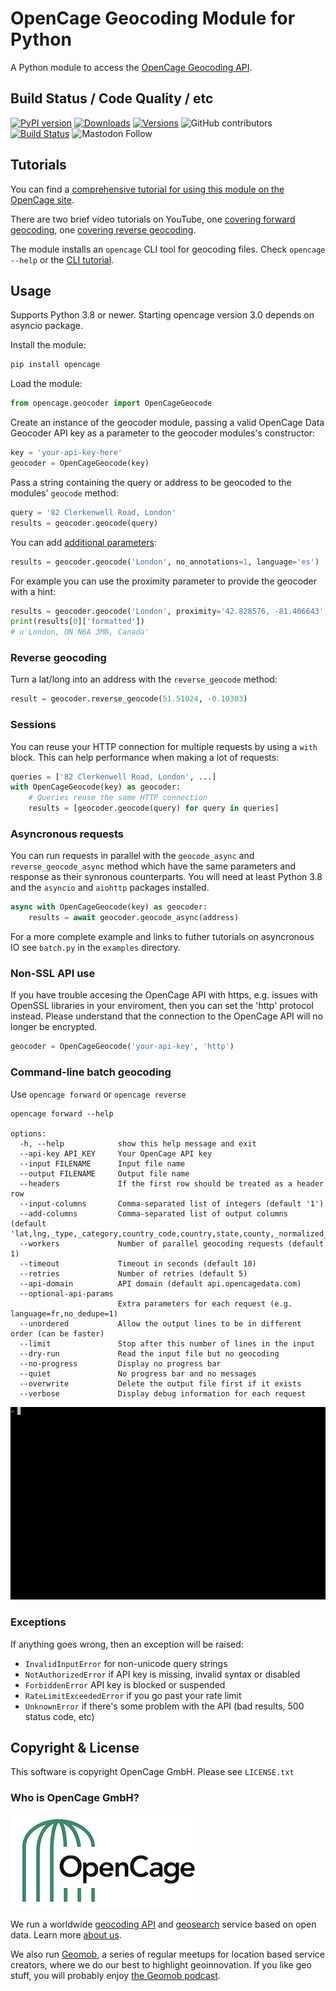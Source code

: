 # OpenCage Geocoding Module for Python

A Python module to access the [OpenCage Geocoding API](https://opencagedata.com/).

## Build Status / Code Quality / etc

[![PyPI version](https://badge.fury.io/py/opencage.svg)](https://badge.fury.io/py/opencage)
[![Downloads](https://pepy.tech/badge/opencage/month)](https://pepy.tech/project/opencage)
[![Versions](https://img.shields.io/pypi/pyversions/opencage)](https://pypi.org/project/opencage/)
![GitHub contributors](https://img.shields.io/github/contributors/opencagedata/python-opencage-geocoder)
[![Build Status](https://github.com/OpenCageData/python-opencage-geocoder/actions/workflows/build.yml/badge.svg?branch=master)](https://github.com/OpenCageData/python-opencage-geocoder/actions/workflows/build.yml)
![Mastodon Follow](https://img.shields.io/mastodon/follow/109287663468501769?domain=https%3A%2F%2Fen.osm.town%2F&style=social)

## Tutorials

You can find a [comprehensive tutorial for using this module on the OpenCage site](https://opencagedata.com/tutorials/geocode-in-python).

There are two brief video tutorials on YouTube, one [covering forward geocoding](https://www.youtube.com/watch?v=9bXu8-LPr5c), one [covering reverse geocoding](https://www.youtube.com/watch?v=u-kkE4yA-z0).

The module installs an `opencage` CLI tool for geocoding files. Check `opencage --help` or the [CLI tutorial](https://opencagedata.com/tutorials/geocode-in-cli).


## Usage

Supports Python 3.8 or newer. Starting opencage version 3.0 depends on asyncio package.

Install the module:

```bash
pip install opencage
```

Load the module:

```python
from opencage.geocoder import OpenCageGeocode
```

Create an instance of the geocoder module, passing a valid OpenCage Data Geocoder API key
as a parameter to the geocoder modules's constructor:

```python
key = 'your-api-key-here'
geocoder = OpenCageGeocode(key)
```

Pass a string containing the query or address to be geocoded to the modules' `geocode` method:

```python
query = '82 Clerkenwell Road, London'
results = geocoder.geocode(query)
```

You can add [additional parameters](https://opencagedata.com/api#forward-opt):

```python
results = geocoder.geocode('London', no_annotations=1, language='es')
```

For example you can use the proximity parameter to provide the geocoder with a hint:

```python
results = geocoder.geocode('London', proximity='42.828576, -81.406643')
print(results[0]['formatted'])
# u'London, ON N6A 3M8, Canada'
```

### Reverse geocoding

Turn a lat/long into an address with the `reverse_geocode` method:

```python
result = geocoder.reverse_geocode(51.51024, -0.10303)
```

### Sessions

You can reuse your HTTP connection for multiple requests by
using a `with` block. This can help performance when making
a lot of requests:

```python
queries = ['82 Clerkenwell Road, London', ...]
with OpenCageGeocode(key) as geocoder:
    # Queries reuse the same HTTP connection
    results = [geocoder.geocode(query) for query in queries]
```

### Asyncronous requests

You can run requests in parallel with the `geocode_async` and `reverse_geocode_async`
method which have the same parameters and response as their synronous counterparts.
You will need at least Python 3.8 and the `asyncio` and `aiohttp` packages installed.

```python
async with OpenCageGeocode(key) as geocoder:
    results = await geocoder.geocode_async(address)
```

For a more complete example and links to futher tutorials on asyncronous IO see
`batch.py` in the `examples` directory.

### Non-SSL API use

If you have trouble accesing the OpenCage API with https, e.g. issues with OpenSSL
libraries in your enviroment, then you can set the 'http' protocol instead. Please
understand that the connection to the OpenCage API will no longer be encrypted.

```python
geocoder = OpenCageGeocode('your-api-key', 'http')
```

### Command-line batch geocoding

Use `opencage forward` or `opencage reverse`

```
opencage forward --help

options:
  -h, --help            show this help message and exit
  --api-key API_KEY     Your OpenCage API key
  --input FILENAME      Input file name
  --output FILENAME     Output file name
  --headers             If the first row should be treated as a header row
  --input-columns       Comma-separated list of integers (default '1')
  --add-columns         Comma-separated list of output columns (default 'lat,lng,_type,_category,country_code,country,state,county,_normalized_city,postcode,road,house_number,confidence,formatted')
  --workers             Number of parallel geocoding requests (default 1)
  --timeout             Timeout in seconds (default 10)
  --retries             Number of retries (default 5)
  --api-domain          API domain (default api.opencagedata.com)
  --optional-api-params
                        Extra parameters for each request (e.g. language=fr,no_dedupe=1)
  --unordered           Allow the output lines to be in different order (can be faster)
  --limit               Stop after this number of lines in the input
  --dry-run             Read the input file but no geocoding
  --no-progress         Display no progress bar
  --quiet               No progress bar and no messages
  --overwrite           Delete the output file first if it exists
  --verbose             Display debug information for each request
```

<img src="batch-progress.gif"/>

### Exceptions

If anything goes wrong, then an exception will be raised:

- `InvalidInputError` for non-unicode query strings
- `NotAuthorizedError` if API key is missing, invalid syntax or disabled
- `ForbiddenError` API key is blocked or suspended
- `RateLimitExceededError` if you go past your rate limit
- `UnknownError` if there's some problem with the API (bad results, 500 status code, etc)

## Copyright & License

This software is copyright OpenCage GmbH.
Please see `LICENSE.txt`

### Who is OpenCage GmbH?

<a href="https://opencagedata.com"><img src="opencage_logo_300_150.png"/></a>

We run a worldwide [geocoding API](https://opencagedata.com/api) and [geosearch](https://opencagedata.com/geosearch) service based on open data.
Learn more [about us](https://opencagedata.com/about).

We also run [Geomob](https://thegeomob.com), a series of regular meetups for location based service creators, where we do our best to highlight geoinnovation. If you like geo stuff, you will probably enjoy [the Geomob podcast](https://thegeomob.com/podcast/).
